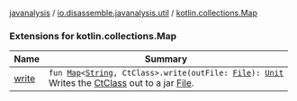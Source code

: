 [javanalysis](../../index.md) / [io.disassemble.javanalysis.util](../index.md) / [kotlin.collections.Map](./index.md)

### Extensions for kotlin.collections.Map

| Name | Summary |
|---|---|
| [write](write.md) | `fun `[`Map`](https://kotlinlang.org/api/latest/jvm/stdlib/kotlin.collections/-map/index.html)`<`[`String`](https://kotlinlang.org/api/latest/jvm/stdlib/kotlin/-string/index.html)`, CtClass>.write(outFile: `[`File`](https://docs.oracle.com/javase/6/docs/api/java/io/File.html)`): `[`Unit`](https://kotlinlang.org/api/latest/jvm/stdlib/kotlin/-unit/index.html)<br>Writes the [CtClass](https://kotlinlang.org/api/latest/jvm/stdlib/kotlin.collections/-map/index.html) out to a jar [File](https://docs.oracle.com/javase/6/docs/api/java/io/File.html). |
